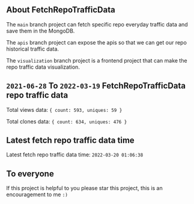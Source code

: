 ## About FetchRepoTrafficData

The `main` branch project can fetch specific repo everyday traffic data and save them in the MongoDB.

The `apis` branch project can expose the apis so that we can get our repo historical traffic data.

The `visualization` branch project is a frontend project that can make the repo traffic data visualization.

## `2021-06-28` To `2022-03-19` FetchRepoTrafficData repo traffic data

Total views data: `{ count: 593, uniques: 59 }`

Total clones data: `{ count: 634, uniques: 476 }`

## Latest fetch repo traffic data time

Latest fetch repo traffic data time: `2022-03-20 01:06:38`

## To everyone

If this project is helpful to you please star this project, this is an encouragement to me `:)`



